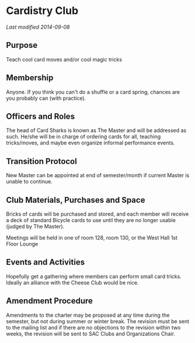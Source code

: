 # Cardistry Club
*Last modified 2014-09-08*

## Purpose
Teach cool card moves and/or cool magic tricks

## Membership 
Anyone. If you think you can't do a shuffle or a card spring, chances are you probably can (with practice).	

## Officers and Roles
The head of Card Sharks is known as The Master and will be addressed as such. He/she will be in charge of ordering cards for all, teaching tricks/moves, and maybe even organize informal performance events.	

## Transition Protocol
New Master can be appointed at end of semester/month if current Master is unable to continue.	

## Club Materials, Purchases and Space
Bricks of cards will be purchased and stored, and each member will receive a deck of standard Bicycle cards to use until they are no longer usable (judged by The Master). 

Meetings will be held in one of room 128, room 130, or the West Hall 1st Floor Lounge 

## Events and Activities
Hopefully get a gathering where members can perform small card tricks. Ideally an alliance with the Cheese Club would be nice.	

## Amendment Procedure
Amendments to the charter may be proposed at any time during the semester, but not during summer or winter break. The revision must be sent to the mailing list and if there are no objections to the revision within two weeks, the revision will be sent to SAC Clubs and Organizations Chair.														
